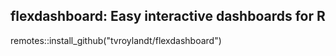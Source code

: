 
flexdashboard: Easy interactive dashboards for R
------------------------------------------------

remotes::install_github("tvroylandt/flexdashboard")
